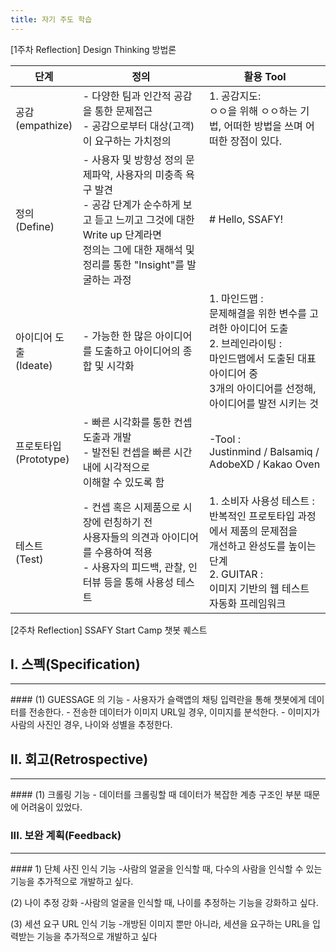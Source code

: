 ```yaml
---
title: 자기 주도 학습
---
```


[1주차 Reflection] Design Thinking 방법론

|단계|정의|활용 Tool|
|------|-----------|-------|
|공감<br>(empathize)|- 다양한 팀과 인간적 공감을 통한 문제접근<br>- 공감으로부터 대상(고객)이 요구하는 가치정의|1. 공감지도:<br>ㅇㅇ을 위해 ㅇㅇ하는 기법, 어떠한 방법을 쓰며 어떠한 장점이 있다.<br>|
|정의<br>(Define)|- 사용자 및 방향성 정의 문제파악, 사용자의 미충족 욕구 발견<br>- 공감 단계가 순수하게 보고 듣고 느끼고 그것에 대한 Write up 단계라면<br>정의는 그에 대한 재해석 및 정리를 통한 "Insight"를 발굴하는 과정|\# Hello, SSAFY!|
|아이디어 도출<br>(Ideate)|- 가능한 한 많은 아이디어를 도출하고 아이디어의 종합 및 시각화|1. 마인드맵 :<br>문제해결을 위한 변수를 고려한 아이디어 도출<br>2. 브레인라이팅 :<br>마인드맵에서 도출된 대표 아이디어 중<br>3개의 아이디어를 선정해, 아이디어를 발전 시키는 것|
|프로토타입<br>(Prototype)|- 빠른 시각화를 통한 컨셉 도출과 개발<br>- 발전된 컨셉을 빠른 시간내에 시각적으로<br>이해할 수 있도록 함|-Tool :<br> Justinmind / Balsamiq /<br>AdobeXD / Kakao Oven|
|테스트<br>(Test)|- 컨셉 혹은 시제품으로 시장에 런칭하기 전<br>사용자들의 의견과 아이디어를 수용하여 적용<br>- 사용자의 피드백, 관찰, 인터뷰 등을 통해 사용성 테스트|1. 소비자 사용성 테스트 :<br>반복적인 프로토타입 과정에서 제품의 문제점을<br>개선하고 완성도를 높이는 단계<br>2. GUITAR :<br>이미지 기반의 웹 테스트 자동화 프레임워크|

[2주차 Reflection] SSAFY Start Camp 챗봇 퀘스트

## I. 스펙(Specification)
<hr>
#### (1) GUESSAGE 의 기능
  - 사용자가 슬랙앱의 채팅 입력란을 통해 챗봇에게 데이터를 전송한다.
  - 전송한 데이터가 이미지 URL일 경우, 이미지를 분석한다.
  - 이미지가 사람의 사진인 경우, 나이와 성별을 추정한다.

## II. 회고(Retrospective)
<hr>
#### (1) 크롤링 기능
  - 데이터를 크롤링할 때 데이터가 복잡한 계층 구조인 부분 때문에 어려움이 있었다.

### III. 보완 계획(Feedback)
<hr>
#### 1) 단체 사진 인식 기능
  -사람의 얼굴을 인식할 때, 다수의 사람을 인식할 수 있는 기능을 추가적으로 개발하고 싶다.

  (2) 나이 추정 강화
  -사람의 얼굴을 인식할 때, 나이를 추정하는 기능을 강화하고 싶다.

  (3) 세션 요구 URL 인식 기능
  -개방된 이미지 뿐만 아니라, 세션을 요구하는 URL을 입력받는 기능을 추가적으로 개발하고 싶다
